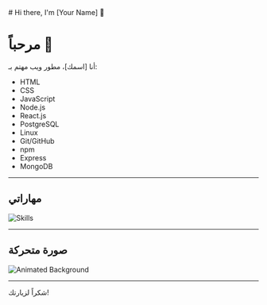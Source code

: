 <!-- خلفية متحركة (Matrix Rain) --><!-- Animated Banner --># Hi there, I'm [Your Name] 👋

# مرحباً 👋

أنا [اسمك]، مطور ويب مهتم بـ:

- HTML
- CSS
- JavaScript
- Node.js
- React.js
- PostgreSQL
- Linux
- Git/GitHub
- npm
- Express
- MongoDB

---

## مهاراتي

![Skills](https://your-image-link.com/your-skills-image.gif)

---

## صورة متحركة

![Animated Background](https://media.giphy.com/media/xT0xeJpnrWC4XWblEk/giphy.gif)

---

شكراً لزيارتك!



